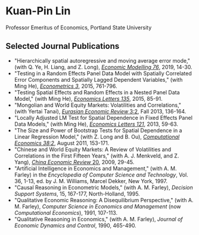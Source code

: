 # Kuan-Pin Lin
Professor Emeritus of Economics, Portland State University

## Selected Journal Publications
* "Hierarchically spatial autoregressive and moving average error mode," (with Q. Ye, H. Liang, and Z. Long), 
[_Economic Modelling 76_](https://www.sciencedirect.com/science/article/abs/pii/S0264999317311380), 2019, 14-30.
* "Testing in a Random Effects Panel Data Model with Spatially Correlated Error Components and Spatially Lagged Dependent Variables," (with Ming He), 
[_Econometrics 3_](https://www.mdpi.com/2225-1146/3/4/761), 2015, 761-796.
* "Testing Spatial Effects and Random Effects in a Nested Panel Data Model," (with Ming He), 
[_Economics Letters 135_](https://www.sciencedirect.com/science/article/abs/pii/S0165176515003018), 2015, 85-91.
* "Mongolian and World Equity Markets: Volatilities and Correlations," (with Yertai Tanai), 
[_Eurasian Economic Review_ 3:2](https://link.springer.com/article/10.14208/eer.2013.03.02.003), Fall 2013, 136-164.
* "Locally Adjusted LM Test for Spatial Dependence in Fixed Effects Panel Data Models," (with Ming He), 
[_Economics Letters 121_](https://www.sciencedirect.com/science/article/abs/pii/S0165176513003212), 2013, 59-63.
* "The Size and Power of Bootstrap Tests for Spatial Dependence in a Linear Regression Model," (with Z. Long and B. Ou), 
[_Computational Economics 38:2_](https://link.springer.com/article/10.1007/s10614-010-9224-0), August 2011, 153-171.
* "Chinese and World Equity Markets: A Review of Volatilities and Correlations in the First Fifteen Years," (with A. J. Menkveld, and Z. Yang), 
[_China Economic Review_ 20](https://www.sciencedirect.com/science/article/abs/pii/S1043951X08000953), 2009, 29-45.
* "Artificial Intelligence in Economics and Management," (with A. M. Farley) in the _Encyclopedia of Computer Science and Technology_, Vol. 36, 1-13, 
ed. by J. M. Williams, Marcel Dekker, New York, 1997.
* "Causal Reasoning in Econometric Models," (with A. M. Farley), _Decision Support Systems_, 15, 167-177, North-Holland, 1995.
* "Qualitative Economic Reasoning: A Disequilibrium Perspective," (with A. M. Farley), _Computer Science in Economics and Management_
(now _Computational Economics_), 1991, 107-113.
* "Qualitative Reasoning in Economics," (with A. M. Farley), _Journal of Economic Dynamics and Control_, 1990, 465-490.
